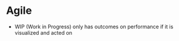 # Agile

- WIP (Work in Progress) only has outcomes on performance if it is visualized and acted on
